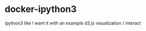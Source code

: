 docker-ipython3
===============

ipython3 like I want it with an example d3.js visualization / interact

